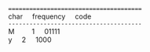 
`======================================`  
char &nbsp;&nbsp;&nbsp; frequency &nbsp;&nbsp;&nbsp; code  
`--------------------------------------`  
M &nbsp;&nbsp;&nbsp;&nbsp;&nbsp;&nbsp;&nbsp; 1 &nbsp;&nbsp;&nbsp; 01111  
y &nbsp;&nbsp;&nbsp; 2 &nbsp;&nbsp;&nbsp; 1000  
